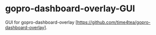 # gopro-dashboard-overlay-GUI
GUI for gopro-dashboard-overlay [https://github.com/time4tea/gopro-dashboard-overlay].
